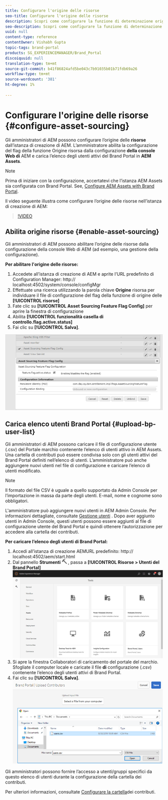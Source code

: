 ```yaml
---
title: Configurare l'origine delle risorse
seo-title: Configurare l'origine delle risorse
description: Scopri come configurare la funzione di determinazione origine delle risorse in AEM Assets.
seo-description: Scopri come configurare la funzione di determinazione origine delle risorse in AEM Assets.
uuid: null
content-type: reference
contentOwner: Vishabh Gupta
topic-tags: brand-portal
products: SG_EXPERIENCEMANAGER/Brand_Portal
discoiquuid: null
translation-type: tm+mt
source-git-commit: b41f86824afd5be043c7b91035b01b71fdb69a26
workflow-type: tm+mt
source-wordcount: '381'
ht-degree: 1%

---
```



# Configurare l&#39;origine delle risorse {#configure-asset-sourcing}

Gli amministratori di AEM possono configurare l’origine delle **risorse** dall’istanza di creazione di AEM. L’amministratore abilita la configurazione del flag della funzione Origine risorsa dalla configurazione **della console Web di** AEM e carica l’elenco degli utenti attivi del Brand Portal in **AEM Assets**.

>[!NOTE]
>
>Prima di iniziare con la configurazione, accertatevi che l’istanza AEM Assets sia configurata con Brand Portal. See, [Configure AEM Assets with Brand Portal](../using/configure-aem-assets-with-brand-portal.md).

Il video seguente illustra come configurare l’origine delle risorse nell’istanza di creazione di AEM:

>[!VIDEO](https://video.tv.adobe.com/v/29771)

## Abilita origine risorse {#enable-asset-sourcing}

Gli amministratori di AEM possono abilitare l’origine delle risorse dalla configurazione della console Web di AEM (ad esempio, una gestione della configurazione).

**Per abilitare l&#39;origine delle risorse:**
1. Accedete all’istanza di creazione di AEM e aprite l’URL predefinito di Configuration Manager: http:// localhost:4502/system/console/configMgr
1. Effettuate una ricerca utilizzando la parola chiave **Origine** risorsa per individuare il file di configurazione del flag della funzione di origine delle **[!UICONTROL risorse]**
1. Fate clic su **[!UICONTROL Asset Sourcing Feature Flag Config]** per aprire la finestra di configurazione
1. Abilita **[!UICONTROL funzionalità casella di controllo.flag.active.status]**
1. Fai clic su **[!UICONTROL Salva]**.

![](assets/enable-asset-sourcing.png)

## Carica elenco utenti Brand Portal {#upload-bp-user-list}

Gli amministratori di AEM possono caricare il file di configurazione utente (.csv) del Portale marchio contenente l’elenco di utenti attivo in AEM Assets. Una cartella di contributi può essere condivisa solo con gli utenti attivi del Brand Portal definiti nell’elenco di utenti. L’amministratore può anche aggiungere nuovi utenti nel file di configurazione e caricare l’elenco di utenti modificato.

>[!NOTE]
>
>Il formato del file CSV è uguale a quello supportato da  Admin Console per l’importazione in massa da parte degli utenti. E-mail, nome e cognome sono obbligatori.

L&#39;amministratore può aggiungere nuovi utenti in AEM  Admin Console. Per informazioni dettagliate, consultate [Gestione utenti](brand-portal-adding-users.md) . Dopo aver aggiunto utenti in  Admin Console, questi utenti possono essere aggiunti al file di configurazione utente del Brand Portal e quindi ottenere l’autorizzazione per accedere alla cartella dei contributi.

**Per caricare l’elenco degli utenti di Brand Portal:**
1. Accedi all’istanza di creazione AEMURL predefinito: http:// localhost:4502/aem/start.html
1. Dal pannello **Strumenti** ![](assets/tools.png) , passa a **[!UICONTROL Risorse > Utenti del Brand Portal]**
   ![](assets/upload-user-list1.png)
1. Si apre la finestra Collaboratori di caricamento del portale del marchio.
Sfogliate il computer locale e caricate il file **di** configurazione (.csv) contenente l’elenco degli utenti attivi di Brand Portal.
1. Fai clic su **[!UICONTROL Salva]**.
   ![](assets/upload-user-list2.png)


Gli amministratori possono fornire l’accesso a utenti/gruppi specifici da questo elenco di utenti durante la configurazione della cartella dei contributi.

Per ulteriori informazioni, consultate [Configurare la cartella](brand-portal-contribution-folder.md)dei contributi.
